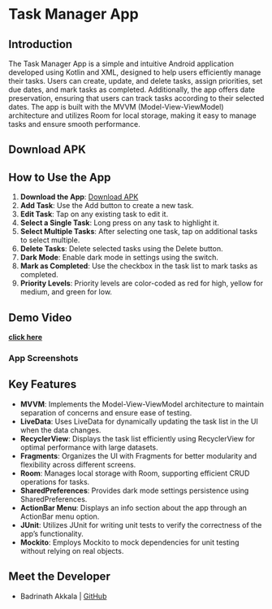 # Task Manager App

## Introduction

The Task Manager App is a simple and intuitive Android application developed using Kotlin and XML, designed to help users efficiently manage their tasks. Users can create, update, and delete tasks, assign priorities, set due dates, and mark tasks as completed. Additionally, the app offers date preservation, ensuring that users can track tasks according to their selected dates. The app is built with the MVVM (Model-View-ViewModel) architecture and utilizes Room for local storage, making it easy to manage tasks and ensure smooth performance.

## Download APK


## How to Use the App

1. **Download the App**: [Download APK](#)
2. **Add Task**: Use the Add button to create a new task.
3. **Edit Task**: Tap on any existing task to edit it.
4. **Select a Single Task**: Long press on any task to highlight it.
5. **Select Multiple Tasks**: After selecting one task, tap on additional tasks to select multiple.
6. **Delete Tasks**: Delete selected tasks using the Delete button.
7. **Dark Mode**: Enable dark mode in settings using the switch.
8. **Mark as Completed**: Use the checkbox in the task list to mark tasks as completed.
9. **Priority Levels**: Priority levels are color-coded as red for high, yellow for medium, and green for low.

## Demo Video
[**click here**](#)

### App Screenshots


## Key Features

- **MVVM**: Implements the Model-View-ViewModel architecture to maintain separation of concerns and ensure ease of testing.
- **LiveData**: Uses LiveData for dynamically updating the task list in the UI when the data changes.
- **RecyclerView**: Displays the task list efficiently using RecyclerView for optimal performance with large datasets.
- **Fragments**: Organizes the UI with Fragments for better modularity and flexibility across different screens.
- **Room**: Manages local storage with Room, supporting efficient CRUD operations for tasks.
- **SharedPreferences**: Provides dark mode settings persistence using SharedPreferences.
- **ActionBar Menu**: Displays an info section about the app through an ActionBar menu option.
- **JUnit**: Utilizes JUnit for writing unit tests to verify the correctness of the app’s functionality.
- **Mockito**: Employs Mockito to mock dependencies for unit testing without relying on real objects.
  

## Meet the Developer
- Badrinath Akkala | [GitHub](https://github.com/LCB2021029-Badri)
